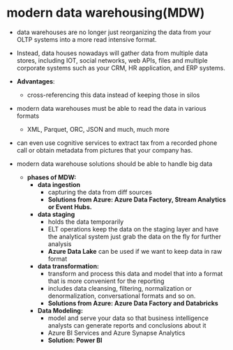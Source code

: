 
# modern data warehousing(MDW)

- data warehouses are no longer just reorganizing the data from your OLTP systems into a more read intensive format. 
- Instead, data houses nowadays will gather data from multiple data stores, including IOT, social networks, web APIs, files and multiple corporate systems such as your CRM, HR application, and ERP systems.

- **Advantages**:
  - cross-referencing this data instead of keeping those in silos

- modern data warehouses must be able to read the data in various formats
  - XML, Parquet, ORC, JSON and much, much more
- can even use cognitive services to extract tax from a recorded phone call or obtain metadata from pictures that your company has.
- modern data warehouse solutions should be able to handle big data 
  - **phases of MDW:**
    - **data ingestion**
      - capturing the data from diff sources
      - **Solutions from Azure: Azure Data Factory, Stream Analytics or Event Hubs.**
    - **data staging**
      - holds the data temporarily
      - ELT operations keep the data on the staging layer and have the analytical system just grab the data on the fly for further analysis
      - **Azure Data Lake** can be used if we want to keep data in raw format
    - **data transformation:**
      - transform and process this data and model that into a format that is more convenient for the reporting
      - includes data cleansing, filtering, normalization or denormalization, conversational formats and so on.
      - **Solutions from Azure: Azure Data Factory and Databricks**
    - **Data Modeling:**
      - model and serve your data so that business intelligence analysts can generate reports and conclusions about it
      - Azure BI Services and Azure Synapse Analytics
      - **Solution: Power BI**